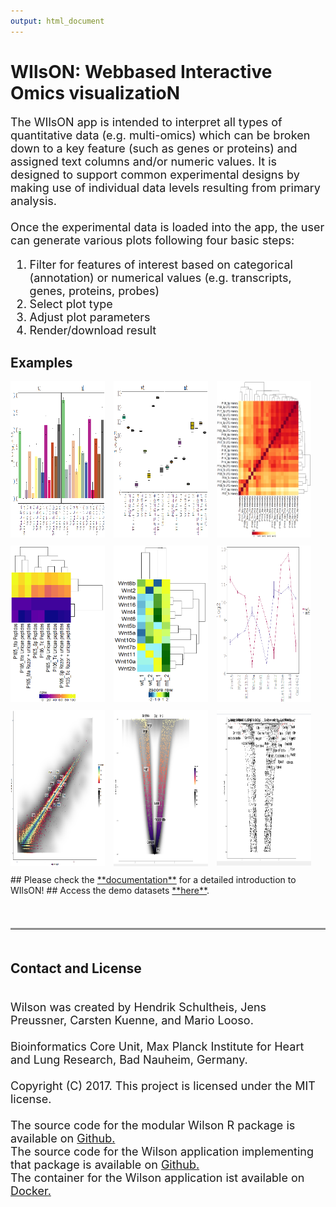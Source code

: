 ```yaml
---
output: html_document
---
```

<head>
 <style>
 img.example {
 width: 30%;
 height: 250px;
 margin-bottom: 10px;
 margin-right: 10px;
 }
 .font {
 font-size: large;
 display: table;
 }
 hr {
 margin-top: 20px;
 margin-bottom: 50px;
 border-top: 2px solid;
 border-top-color: #CECECE;
 }
 </style>
</head>

# WIlsON: Webbased Interactive Omics visualizatioN

<p class="font" class="justify">
 The WIlsON app is intended to interpret all types of quantitative data (e.g. multi-omics) which can be broken down to a key feature (such as genes or proteins) and assigned text columns and/or numeric values. It is designed to support common experimental designs by making use of individual data levels resulting from primary analysis.</br>
 </br>
 Once the experimental data is loaded into the app, the user can generate various plots following four basic steps:</br>
 
 <ol class="font">
 <li>Filter for features of interest based on categorical (annotation) or numerical values (e.g. transcripts, genes, proteins, probes)</li>
 <li>Select plot type</li>
 <li>Adjust plot parameters</li>
 <li>Render/download result</li>
 </ol>
</p>

## <a name="examples"></a> Examples

<img src="images/example_barplot.png" class="example" />
<img src="images/example_boxplot.png" class="example"/>
<img src="images/example_global_correlation_heatmap.png" class="example"/>
<img src="images/example_heatmap_1.png" class="example"/>
<img src="images/example_heatmap_2.png" class="example"/>
<img src="images/example_lineplot.png" class="example"/>
<img src="images/example_scatterplot_1.png" class="example"/>
<img src="images/example_scatterplot_2.png" class="example"/>
<img src="images/example_scatterplot_3.png" class="example"/>

</br>
## Please check the <a href="https://github.molgen.mpg.de/loosolab/wilson-apps/wiki">**documentation**</a> for a detailed introduction to WIlsON!
## Access the demo datasets <a href="https://github.molgen.mpg.de/loosolab/wilson-apps/tree/master/wilson-basic/data">**here**</a>.


</br><hr>
## <a name="contact_license"></a> Contact and License
<p class="font" class="justify">
</br>
Wilson was created by Hendrik Schultheis, Jens Preussner, Carsten Kuenne, and Mario Looso.
</br></br>
Bioinformatics Core Unit, Max Planck Institute for Heart and Lung Research, Bad Nauheim, Germany.
</br></br>
Copyright (C) 2017. This project is licensed under the MIT license.
</br></br>
The source code for the modular Wilson R package is available on <a href="https://github.molgen.mpg.de/loosolab/wilson">Github.</a>
</br>
The source code for the Wilson application implementing that package is available on <a href="https://github.molgen.mpg.de/loosolab/wilson-apps">Github.</a>
</br>
The container for the Wilson application ist available on <a href="https://hub.docker.com/r/loosolab/wilson/">Docker.</a>
</p>
